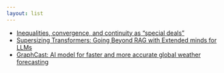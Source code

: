 ```yaml
---
layout: list
---
```


 - [Inequalities, convergence, and continuity as “special deals”](https://terrytao.wordpress.com/2023/06/04/inequalities-convergence-and-continuity-as-special-deals/)
 - [Supersizing Transformers: Going Beyond RAG with Extended minds for LLMs](https://blog.normalcomputing.ai/posts/2023-09-12-supersizing-transformers/supersizing-transformers.html)
 - [GraphCast: AI model for faster and more accurate global weather forecasting](https://deepmind.google/discover/blog/graphcast-ai-model-for-faster-and-more-accurate-global-weather-forecasting/)
